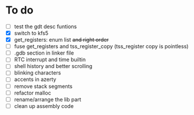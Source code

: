 # To do

- [ ] test the gdt desc funtions
- [x] switch to kfs5
- [x] get_registers: enum list ~~and right order~~
- [ ] fuse get_registers and tss_register_copy (tss_register copy is pointless)
- [ ] .gdb section in linker file
- [ ] RTC interrupt and time builtin
- [ ] shell history and better scrolling
- [ ] blinking characters
- [ ] accents in azerty
- [ ] remove stack segments
- [ ] refactor malloc
- [ ] rename/arrange the lib part
- [ ] clean up assembly code
